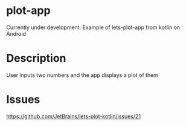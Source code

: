 # plot-app
Currently under development: Example of lets-plot-app from kotlin on Android

# Description
User inputs two numbers and the app displays a plot of them

# Issues
https://github.com/JetBrains/lets-plot-kotlin/issues/21
